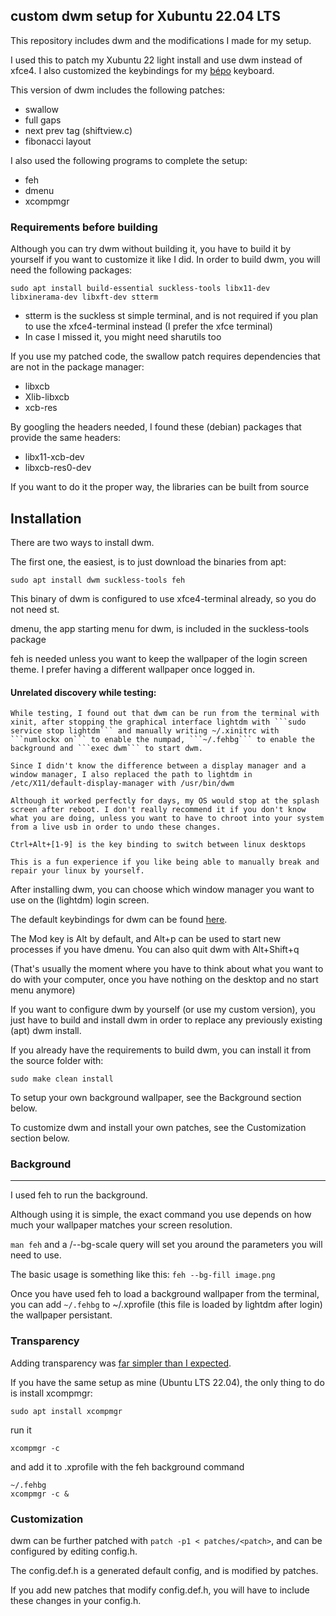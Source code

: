 ## custom dwm setup for Xubuntu 22.04 LTS

This repository includes dwm and the modifications I made for my setup.

I used this to patch my Xubuntu 22 light install and use dwm instead of xfce4.
I also customized the keybindings for my [bépo](https://bepo.fr/wiki/Accueil) keyboard.


This version of dwm includes the following patches:
 * swallow
 * full gaps
 * next prev tag (shiftview.c)
 * fibonacci layout

I also used the following programs to complete the setup:
 * feh
 * dmenu
 * xcompmgr


### Requirements before building

Although you can try dwm without building it, you have to build it by yourself if you want to customize it like I did.
In order to build dwm, you will need the following packages:

```
sudo apt install build-essential suckless-tools libx11-dev libxinerama-dev libxft-dev stterm
```
 * stterm is the suckless st simple terminal, and is not required if you plan to use the xfce4-terminal instead (I prefer the xfce terminal)
 * In case I missed it, you might need sharutils too

If you use my patched code, the swallow patch requires dependencies that are not in the package manager:
 * libxcb
 * Xlib-libxcb
 * xcb-res

By googling the headers needed, I found these (debian) packages that provide the same headers:
 * libx11-xcb-dev
 * libxcb-res0-dev

If you want to do it the proper way, the libraries can be built from source



## Installation

There are two ways to install dwm.

The first one, the easiest, is to just download the binaries from apt:

```
sudo apt install dwm suckless-tools feh
```

This binary of dwm is configured to use xfce4-terminal already, so you do not need st.

dmenu, the app starting menu for dwm, is included in the suckless-tools package

feh is needed unless you want to keep the wallpaper of the login screen theme. I prefer having a different wallpaper once logged in.


#### Unrelated discovery while testing:

```
While testing, I found out that dwm can be run from the terminal with xinit, after stopping the graphical interface lightdm with ```sudo service stop lightdm``` and manually writing ~/.xinitrc with ```numlockx on``` to enable the numpad, ```~/.fehbg``` to enable the background and ```exec dwm``` to start dwm.

Since I didn't know the difference between a display manager and a window manager, I also replaced the path to lightdm in /etc/X11/default-display-manager with /usr/bin/dwm

Although it worked perfectly for days, my OS would stop at the splash screen after reboot. I don't really recommend it if you don't know what you are doing, unless you want to have to chroot into your system from a live usb in order to undo these changes.

Ctrl+Alt+[1-9] is the key binding to switch between linux desktops

This is a fun experience if you like being able to manually break and repair your linux by yourself.
```




After installing dwm, you can choose which window manager you want to use on the (lightdm) login screen.

The default keybindings for dwm can be found [here](https://gist.github.com/erlendaakre/12eb90eef84a3ab81f7b531e516c9594).

The Mod key is Alt by default, and Alt+p can be used to start new processes if you have dmenu. You can also quit dwm with Alt+Shift+q

(That's usually the moment where you have to think about what you want to do with your computer, once you have nothing on the desktop and no start menu anymore)




If you want to configure dwm by yourself (or use my custom version), you just have to build and install dwm in order to replace any previously existing (apt) dwm install.

If you already have the requirements to build dwm, you can install it from the source folder with:

```
sudo make clean install
```



To setup your own background wallpaper, see the Background section below.

To customize dwm and install your own patches, see the Customization section below.


### Background
----------
I used feh to run the background.

Although using it is simple, the exact command you use depends on how much your wallpaper matches your screen resolution.

```man feh``` and a /--bg-scale query will set you around the parameters you will need to use.

The basic usage is something like this: ```feh --bg-fill image.png```

Once you have used feh to load a background wallpaper from the terminal, you can add ```~/.fehbg``` to ~/.xprofile (this file is loaded by lightdm after login) the wallpaper persistant.

### Transparency

Adding transparency was [far simpler than I expected](https://wiki.archlinux.org/title/xcompmgr).

If you have the same setup as mine (Ubuntu LTS 22.04), the only thing to do is install xcompmgr:

```
sudo apt install xcompmgr
```

run it

```
xcompmgr -c
```

and add it to .xprofile with the feh background command

```
~/.fehbg
xcompmgr -c &
```


### Customization

dwm can be further patched with ```patch -p1 < patches/<patch>```,
and can be configured by editing config.h.

The config.def.h is a generated default config, and is modified by patches.

If you add new patches that modify config.def.h, you will have to include these changes in your config.h.
